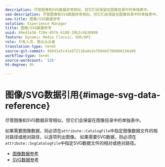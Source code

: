 ```yaml
---
description: 尽管图像和SVG数据非常相似，但它们会保留在图像目录中的单独表中。
seo-description: 尽管图像和SVG数据非常相似，但它们会保留在图像目录中的单独表中。
seo-title: 图像/SVG数据参考
solution: Experience Manager
title: 图像/SVG数据参考
uuid: 80e41e58-f20e-45fb-b180-28b2c4b30808
feature: Dynamic Media Classic，SDK/API
role: 开发人员，商业从业者
translation-type: tm+mt
source-git-commit: 469d1a5c43a972116a8a2efb0de5708800130a99
workflow-type: tm+mt
source-wordcount: '125'
ht-degree: 0%

---
```



# 图像/SVG数据引用{#image-svg-data-reference}

尽管图像和SVG数据非常相似，但它们会保留在图像目录中的单独表中。

如果需要图像数据，则必须在`attribute::CatalogFile`中指定图像数据文件的相对路径或绝对路径，以逐项列出图像。 如果需要SVG数据，则必须在`attribute::SvgCatalogFile`中指定SVG数据文件的相对或绝对路径。

* [图像数据参考](c-image-data-reference/c-image-data-reference.md)
* [SVG数据参考](c-svg-data-reference/c-svg-data-reference.md)
